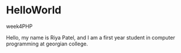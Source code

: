 # HelloWorld
week4PHP

Hello, my name is Riya Patel, and I am a first year student in computer programming at georgian college.
